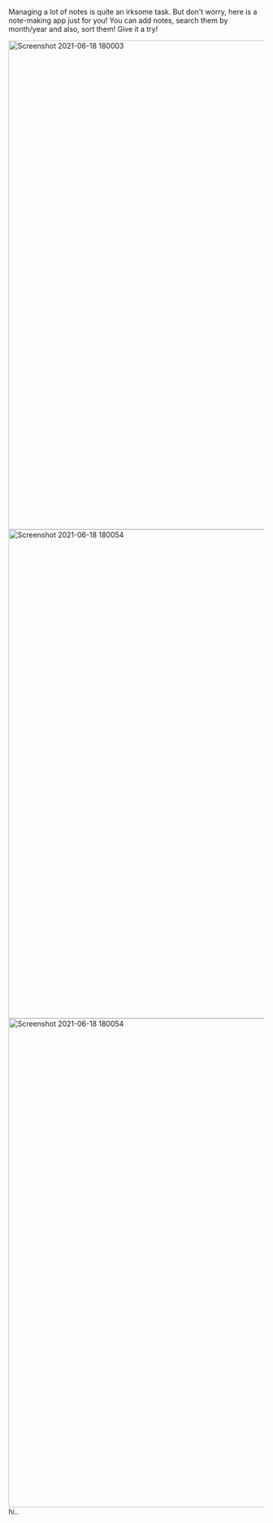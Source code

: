 Managing a lot of notes is quite an irksome task. But don't worry, here is a note-making app just for you! You can add notes, search them by month/year and also, sort them! Give it a try!

<img width="960" alt="Screenshot 2021-06-18 180003" src="https://user-images.githubusercontent.com/72185572/122561613-b14cc100-d05f-11eb-949a-0b9d9d63bcf6.png">
<img width="960" alt="Screenshot 2021-06-18 180054" src="https://user-images.githubusercontent.com/72185572/122561618-b27dee00-d05f-11eb-8b52-c5318b17b22a.png">
<img width="960" alt="Screenshot 2021-06-18 180054" src="https://user-images.githubusercontent.com/72185572/122561621-b27dee00-d05f-11eb-8bff-0b904250264f.png">
hi..
